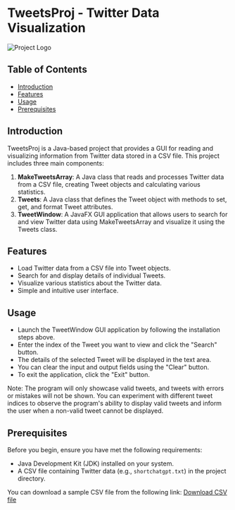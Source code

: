 # TweetsProj - Twitter Data Visualization

![Project Logo](https://github.com/Adamb0lt/TweetsGUI/assets/122646712/87b020ea-f725-49d9-8fa8-79eac0d63510)
 <!-- Include a project logo or screenshot if available -->

## Table of Contents

- [Introduction](#introduction)
- [Features](#features)
- [Usage](#usage)
- [Prerequisites](#prerequisites)

## Introduction

TweetsProj is a Java-based project that provides a GUI for reading and visualizing information from Twitter data stored in a CSV file. This project includes three main components:
1. **MakeTweetsArray**: A Java class that reads and processes Twitter data from a CSV file, creating Tweet objects and calculating various statistics.
2. **Tweets**: A Java class that defines the Tweet object with methods to set, get, and format Tweet attributes.
3. **TweetWindow**: A JavaFX GUI application that allows users to search for and view Twitter data using MakeTweetsArray and visualize it using the Tweets class.

## Features

- Load Twitter data from a CSV file into Tweet objects.
- Search for and display details of individual Tweets.
- Visualize various statistics about the Twitter data.
- Simple and intuitive user interface.

## Usage

- Launch the TweetWindow GUI application by following the installation steps above.
- Enter the index of the Tweet you want to view and click the "Search" button.
- The details of the selected Tweet will be displayed in the text area.
- You can clear the input and output fields using the "Clear" button.
- To exit the application, click the "Exit" button.

Note: The program will only showcase valid tweets, and tweets with errors or mistakes will not be shown. You can experiment with different tweet indices to observe the program's ability to display valid tweets and inform the user when a non-valid tweet cannot be displayed.


## Prerequisites

Before you begin, ensure you have met the following requirements:

- Java Development Kit (JDK) installed on your system.
- A CSV file containing Twitter data (e.g., `shortchatgpt.txt`) in the project directory.

You can download a sample CSV file from the following link:
[Download CSV file](https://www.kaggle.com/datasets/manishabhatt22/tweets-onchatgpt-chatgpt?resource=download)
